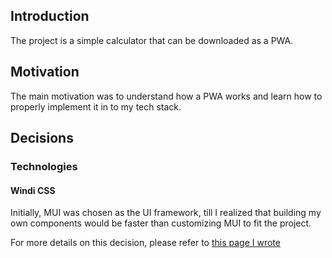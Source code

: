 ## Introduction

The project is a simple calculator that can be downloaded as a PWA.

## Motivation

The main motivation was to understand how a PWA works and learn how to properly implement it in to my tech stack.

## Decisions

### Technologies

#### Windi CSS

Initially, MUI was chosen as the UI framework, till I realized that building my own components would be faster than customizing MUI to fit the project.

For more details on this decision, please refer to <a href="https://simhozebs.notion.site/Tailwind-Windi-197ec217ee6143c7a4c92c2cb2bd940a">this page I wrote</a>
